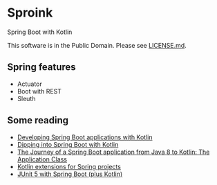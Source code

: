 # Sproink

Spring Boot with Kotlin

This software is in the Public Domain.  Please see [LICENSE.md](LICENSE.md).

## Spring features

* Actuator
* Boot with REST
* Sleuth

## Some reading

* [Developing Spring Boot applications with Kotlin](https://spring.io/blog/2016/02/15/developing-spring-boot-applications-with-kotlin)
* [Dipping into Spring Boot with Kotlin](https://medium.com/@mchlstckl/dipping-into-spring-boot-with-kotlin-31881edd13c2#.h26gsle9y)
* [The Journey of a Spring Boot application from Java 8 to Kotlin: The Application Class](http://engineering.pivotal.io/post/spring-boot-application-with-kotlin/)
* [Kotlin extensions for Spring projects](https://github.com/sdeleuze/spring-kotlin)
* [JUnit 5 with Spring Boot (plus Kotlin)](https://objectpartners.com/2016/07/26/junit-5-with-spring-boot-plus-kotlin/)
